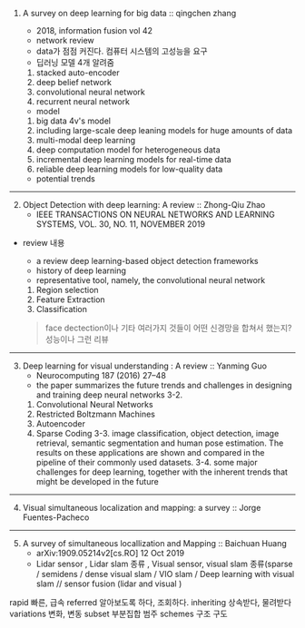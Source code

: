 1. A survey on deep learning for big data :: qingchen zhang
	- 2018, information fusion vol 42
	- network review
	- data가 점점 커진다. 컴퓨터 시스템의 고성능을 요구
	- 딥러닝 모델 4개 알려줌 
	1) stacked auto-encoder 
	2) deep belief network 
	3) convolutional neural network 
	4) recurrent neural network
	
	- model 
	1) big data 4v's model
	2) including large-scale deep leaning models for huge amounts of data
	3) multi-modal deep learning 
	4) deep computation model for heterogeneous data
	5) incremental deep learning models for real-time data 
	6) reliable deep learning models for low-quality data
	
	- potential trends
	
-------------------------------------------------------------------------------

2. Object Detection with deep learning: A review :: Zhong-Qiu Zhao
	- IEEE TRANSACTIONS ON NEURAL NETWORKS AND LEARNING SYSTEMS, VOL. 30, NO. 11, NOVEMBER 2019
* review 내용
	- a review deep learning-based object detection frameworks
	- history of deep learning
	- representative tool, namely, the convolutional neural network
	1) Region selection
	2) Feature Extraction
	3) Classification
	
	> face dectection이나 기타 여러가지 것들이 어떤 신경망을 합쳐서 했는지? 성능이나 그런 리뷰
	

-----------------------------------------------------------------------------

3. Deep learning for visual understanding : A review :: Yanming Guo
	- Neurocomputing 187 (2016) 27–48
	- the paper summarizes the future trends and challenges in designing and training deep neural networks
	3-2. 
	1) Convolutional Neural Networks
	2) Restricted Boltzmann Machines
	3) Autoencoder 
	4) Sparse Coding
	3-3. image classification, object detection, image retrieval, semantic segmentation and human pose estimation. The results on these applications are shown and compared in the pipeline of their commonly used datasets.
	3-4. some major challenges for deep learning, together with the inherent trends that might be developed in the future
	
	
--------------------------------------------------------------------------

4. Visual simultaneous localization and mapping: a survey :: Jorge Fuentes-Pacheco



-------------------------------------------------------------------------

5. A survey of simultaneous locallization and Mapping :: Baichuan Huang
	- arXiv:1909.05214v2[cs.RO] 12 Oct 2019
	- Lidar sensor , Lidar slam 종류 , Visual sensor, visual slam 종류(sparse / semidens / dense visual slam / VIO slam / Deep learning with visual slam // sensor fusion (lidar and visual )
	
	
	
	
	
	
	
	
	
	
	
	




rapid 빠른, 급속
referred 알아보도록 하다, 조회하다.
inheriting 상속받다, 물려받다
variations 변화, 변동
subset 부분집합 범주
schemes 구조 구도 


